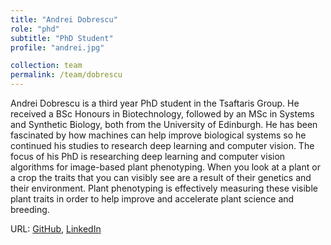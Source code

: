 ```yaml
---
title: "Andrei Dobrescu"
role: "phd"
subtitle: "PhD Student"
profile: "andrei.jpg"

collection: team
permalink: /team/dobrescu
---
```

Andrei Dobrescu is a third year PhD student in the Tsaftaris Group. He received
a BSc Honours in Biotechnology, followed by an MSc in Systems and Synthetic
Biology, both from the University of Edinburgh. He has been fascinated by how
machines can help improve biological systems so he continued his studies to
research deep learning and computer vision. The focus of his PhD is researching
deep learning and computer vision algorithms for image-based plant phenotyping.
When you look at a plant or a crop the traits that you can visibly see are a
result of their genetics and their environment. Plant phenotyping is effectively
measuring these visible plant traits in order to help improve and accelerate
plant science and breeding.

URL: [GitHub](https://github.com/andobrescu),
     [LinkedIn](https://www.linkedin.com/in/andreidobrescu/)
